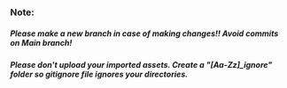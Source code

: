 ### Note: 
##### Please make a new branch in case of making changes!! Avoid commits on Main branch!

##### Please don't upload your imported assets. Create a "[Aa-Zz]_ignore" folder so gitignore file ignores your directories.
